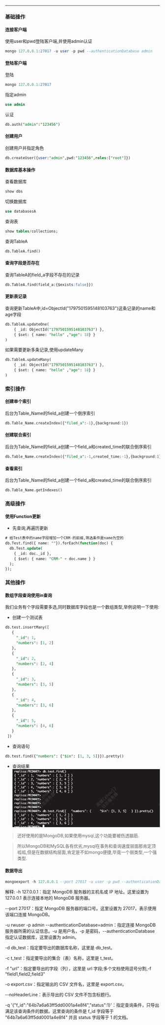 
<article-title title="MongoDB使用小祭巧"></article-title>

<article-meta created="2023年8月01日" updated="2023年10月11日"></article-meta>

---

### 基础操作

#### 连接客户端
使用user和pwd登陆客户端,并使用admin认证
```sql
mongo 127.0.0.1:27017 -u user -p pwd --authenticationDatabase admin
```
#### 登陆客户端
登陆
```sql
mongo 127.0.0.1:27017
```
指定admin
```sql
use admin
```
认证
```sql
db.auth("admin":"123456")
```
#### 创建用户
创建用户并指定角色
```sql
db.createUser({user:"admin",pwd:"123456",roles:["root"]})
```

#### 数据库基本操作
查看数据库
```sql
show dbs
```
切换数据库
```sql
use databasesA
```
查询表
```sql
show tables/collections;
```
查询TableA
```sql
db.TableA.find()
```

#### 查询字段是否存在
查询TableA的field_a字段不存在的记录
```sql
db.TableA.find(field_a:{$exists:false}})
```

#### 更新表记录
查询更新TableA中,id=ObjectId("1797501595148103763")这条记录的name和age字段
```sql
db.TableA.updateOne(
    { _id: ObjectId("1797501595148103763") },
    { $set: { name: "hello" ,"age": 18} }
)
```
如果需要更新多条记录,使用updateMany
```sql
db.TableA.updateMany(
    { _id: ObjectId("1797501595148103763") },
    { $set: { name: "hello" ,"age": 18} }
)
```

### 索引操作

#### 创建单个索引
后台为Table_Name的field_a创建一个倒序索引
```sql
db.Table_Name.createIndex({"filed_a":-1},{background:1})
```

#### 创建联合索引
后台为Table_Name的field_a创建一个field_a和created_time的联合倒序索引
```sql
db.Table_Name.createIndex({"filed_a":-1,created_time:-1},{background:1})
```

#### 查看索引
后台为Table_Name的field_a创建一个field_a和created_time的联合倒序索引
```sql
db.Table_Name.getIndexes()
```

### 高级操作

#### 使用Function更新
* 先查询,再遍历更新
```sql
# 给Test表中的name字段增加一个CRM-的前缀,筛选条件是name为空的
db.Test.find({ name: ""}).forEach(function(doc) {
  db.Test.update(
    { _id: doc._id },
    { $set: { name: "CRM-" + doc.name } }
  );
});
```

### 其他操作

#### 数组字段查询使用in查询
我们业务有个字段需要多选,同时数据库字段也是一个数组类型,举例说明一下使用:
* 创建一个测试表
```sql
db.test.insertMany([
   {
     "_id": 1,
     "numbers": [1, 2]
   },
   {
     "_id": 2,
     "numbers": [2, 4]
   },
   {
     "_id": 3,
     "numbers": [3, 5]
   },
   {
     "_id": 4,
     "numbers": [3, 6]
   },
   {
     "_id": 5,
     "numbers": [4, 6]
   }
 ])
```
* 查询语句
```sql
db.test.find({"numbers": {"$in": [1, 3, 5]}}).pretty()
```
* 查询结果![img.png](static/img.png)

> 还好使用的是MongoDB,如果使用mysql,这个功能要被伤透脑筋.

> 所以MongoDB和MySQL各有优劣,mysql在事务和查询速度层面那肯定顶呱呱,但是在数据结构层面,肯定是不如mongo便捷,毕竟一个弱类型,一个强类型.

#### 数据导出
```sql
mongoexport -h 127.0.0.1 --port 27017 -u user -p pwd --authenticationDatabase=admin -d db_test -c t_test -f "url" -o export.csv --noHeaderLine -q '{"f_id":"64c0bc255a1bca0001fef5bd","status":1}'
```
解释:
-h 127.0.0.1：指定 MongoDB 服务器的主机名或 IP 地址。这里设置为 127.0.0.1 表示连接本地的 MongoDB 服务器。

--port 27017：指定 MongoDB 服务器的端口号。这里设置为 27017，表示使用该端口连接 MongoDB。

-u rwuser -p admin --authenticationDatabase=admin：指定连接 MongoDB 服务器所需的认证信息。-u 是用户名，-p 是密码，--authenticationDatabase 指定认证数据库，这里设置为 admin。

-d db_test：指定要导出的数据库名称，这里是 db_test。

-c t_test：指定要导出的集合（表）名称，这里是 t_test。

-f "url"：指定要导出的字段（列），这里是 url 字段;多个文档使用逗号分割,-f "field1,field2,field3"

-o export.csv：指定输出的 CSV 文件名，这里是 export.csv。

--noHeaderLine：表示导出的 CSV 文件不包含标题行。

-q '{"f_id":"64b7a6a63ff5dd0001a4e8f4","status":1}'：指定查询条件，只导出满足该查询条件的数据。这里查询的条件是 f_id 字段等于 "64b7a6a63ff5dd0001a4e8f4" 并且 status 字段等于 1 的文档。
